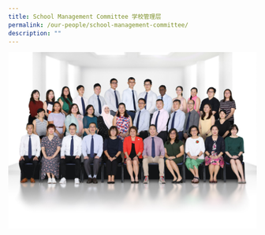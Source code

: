 ```yaml
---
title: School Management Committee 学校管理层
permalink: /our-people/school-management-committee/
description: ""
---
```



![SMC.jpg](/images/SMC.jpg)